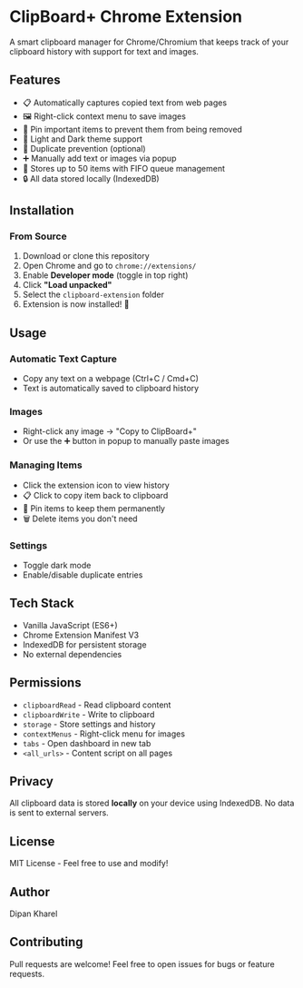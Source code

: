 # ClipBoard+ Chrome Extension

A smart clipboard manager for Chrome/Chromium that keeps track of your clipboard history with support for text and images.

## Features

- 📋 Automatically captures copied text from web pages
- 🖼️ Right-click context menu to save images
- 📌 Pin important items to prevent them from being removed
- 🎨 Light and Dark theme support
- 🚫 Duplicate prevention (optional)
- ➕ Manually add text or images via popup
- 💾 Stores up to 50 items with FIFO queue management
- 🔒 All data stored locally (IndexedDB)

## Installation

### From Source

1. Download or clone this repository
2. Open Chrome and go to `chrome://extensions/`
3. Enable **Developer mode** (toggle in top right)
4. Click **"Load unpacked"**
5. Select the `clipboard-extension` folder
6. Extension is now installed! 🎉

## Usage

### Automatic Text Capture
- Copy any text on a webpage (Ctrl+C / Cmd+C)
- Text is automatically saved to clipboard history

### Images
- Right-click any image → "Copy to ClipBoard+"
- Or use the ➕ button in popup to manually paste images

### Managing Items
- Click the extension icon to view history
- 📋 Click to copy item back to clipboard
- 📌 Pin items to keep them permanently
- 🗑 Delete items you don't need

### Settings
- Toggle dark mode
- Enable/disable duplicate entries

## Tech Stack

- Vanilla JavaScript (ES6+)
- Chrome Extension Manifest V3
- IndexedDB for persistent storage
- No external dependencies

## Permissions

- `clipboardRead` - Read clipboard content
- `clipboardWrite` - Write to clipboard
- `storage` - Store settings and history
- `contextMenus` - Right-click menu for images
- `tabs` - Open dashboard in new tab
- `<all_urls>` - Content script on all pages

## Privacy

All clipboard data is stored **locally** on your device using IndexedDB. No data is sent to external servers.

## License

MIT License - Feel free to use and modify!

## Author

Dipan Kharel

## Contributing

Pull requests are welcome! Feel free to open issues for bugs or feature requests.